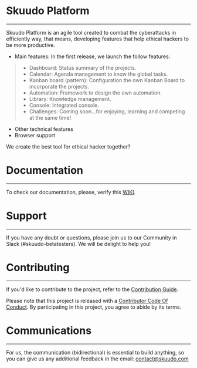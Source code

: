 # **Skuudo Platform**
***
Skuudo Platform is an agile tool created to combat the cyberattacks in efficiently way, that means, developing features that help ethical hackers to be more productive. 
-	Main features: In the first release, we launch the follow features:
> * Dashboard: Status summary of the projects.
> * Calendar: Agenda management to know the global tasks.
> * Kanban board (pattern): Configuration the own Kanban Board to incorporate the projects.
> * Automation: Framework to design the own automation.
> * Library: Knowledge management.
> * Console: Integrated console.
> * Challenges: Coming soon…for enjoying, learning and competing at the same time!
-	Other technical features
-	Browser support

We create the best tool for ethical hacker together? 

# **Documentation**
***
To check our documentation, please, verify this [WIKI](https://github.com/Skuudoer/wihwin/wiki). 

# **Support**
***
If you have any doubt or questions, please join us to our Community in Slack (#skuudo-betatesters). We will be delight to help you!

# **Contributing**
***
If you'd like to contribute to the project, refer to the [Contribution Guide](https://github.com/Skuudoer/wihwin/wiki/Contribution-Guide).

Please note that this project is released with a [Contributor Code Of Conduct](https://github.com/Skuudoer/wihwin/wiki/Code-of-Conduct). By participating in this project, you agree to abide by its terms.

# **Communications**
***

For us, the communication (bidirectional) is essential to build anything, so you can give us any additional feedback in the email: contact@skuudo.com 

